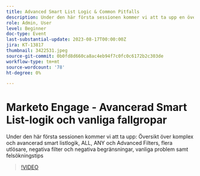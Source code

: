 ```yaml
---
title: Advanced Smart List Logic & Common Pitfalls
description: Under den här första sessionen kommer vi att ta upp en översikt över komplex och avancerad smart listlogik, ALL, ANY och Advanced Filters, multiple triggers, negativa filter och begränsningar, vanliga problem samt felsökningstips
role: Admin, User
level: Beginner
doc-type: Event
last-substantial-update: 2023-08-17T00:00:00Z
jira: KT-13817
thumbnail: 3422531.jpeg
source-git-commit: 0b0fd8d660ca8ac4eb94f7c0fc0c6172b2c303de
workflow-type: tm+mt
source-wordcount: '78'
ht-degree: 0%

---
```



# Marketo Engage - Avancerad Smart List-logik och vanliga fallgropar

Under den här första sessionen kommer vi att ta upp: Översikt över komplex och avancerad smart listlogik, ALL, ANY och Advanced Filters, flera utlösare, negativa filter och negativa begränsningar, vanliga problem samt felsökningstips

>[!VIDEO](https://video.tv.adobe.com/v/3422531/?learn=on)
